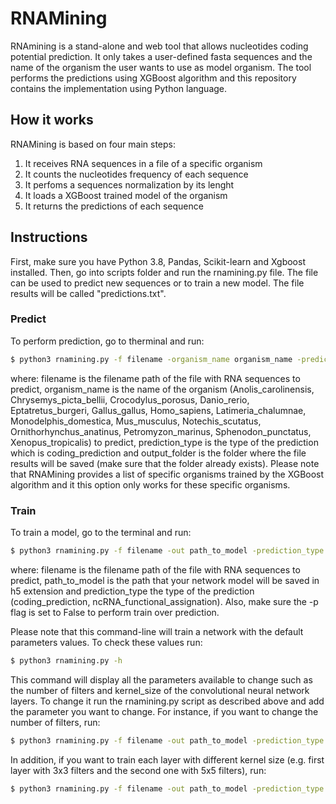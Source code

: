 # RNAMining 

RNAmining is a stand-alone and web tool that allows nucleotides coding potential prediction. It only takes a user-defined fasta sequences and the name of the organism the user wants to use as model organism. The tool performs the predictions using XGBoost algorithm and this repository contains the implementation using Python language.

## How it works

RNAMining is based on four main steps:

1. It receives RNA sequences in a file of a specific organism
2. It counts the nucleotides frequency of each sequence
3. It perfoms a sequences normalization by its lenght
4. It loads a XGBoost trained model of the organism
5. It returns the predictions of each sequence 

## Instructions

First, make sure you have Python 3.8, Pandas, Scikit-learn and Xgboost installed. Then, go into scripts folder and run the rnamining.py file. The file can be used to predict new sequences or to train a new model. The file results will be called "predictions.txt".

### Predict

To perform prediction, go to therminal and run:

```sh
$ python3 rnamining.py -f filename -organism_name organism_name -prediction_type coding_prediction -output_folder output
```
where: filename is the filename path of the file with RNA sequences to predict, organism_name is the name of the organism (Anolis_carolinensis, Chrysemys_picta_bellii, Crocodylus_porosus, Danio_rerio, Eptatretus_burgeri, Gallus_gallus, Homo_sapiens, Latimeria_chalumnae, Monodelphis_domestica, Mus_musculus, Notechis_scutatus, Ornithorhynchus_anatinus, Petromyzon_marinus, Sphenodon_punctatus, Xenopus_tropicalis) to predict, prediction_type is the type of the prediction which is coding_prediction and output_folder is the folder where the file results will be saved (make sure that the folder already exists). Please note that RNAMining provides a list of specific organisms trained by the XGBoost algorithm and it this option only works for these specific organisms. 

### Train

To train a model, go to the terminal and run:

```sh
$ python3 rnamining.py -f filename -out path_to_model -prediction_type coding_prediction -p False
```
where: filename is the filename path of the file with RNA sequences to predict, path_to_model is the path that your network model will be saved in h5 extension and prediction_type the type of the prediction (coding_prediction, ncRNA_functional_assignation). Also, make sure the -p flag is set to False to perform train over prediction. 

Please note that this command-line will train a network with the default parameters values. To check these values run:

```sh
$ python3 rnamining.py -h 
```
This command will display all the parameters available to change such as the number of filters and kernel_size of the convolutional neural network layers. To change it run the rnamining.py script as described above and add the parameter you want to change. For instance, if you want to change the number of filters, run:

```sh
$ python3 rnamining.py -f filename -out path_to_model -prediction_type coding_prediction -p False -num_filters 128
```
In addition, if you want to train each layer with different kernel size (e.g. first layer with 3x3 filters and the second one with 5x5 filters), run:

```sh
$ python3 rnamining.py -f filename -out path_to_model -prediction_type coding_prediction -p False -k 3 5
```
